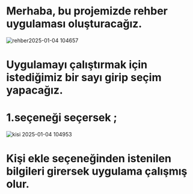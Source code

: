 # Merhaba, bu projemizde rehber uygulaması oluşturacağız.
![rehber2025-01-04 104657](https://github.com/user-attachments/assets/5f9d8810-3538-4127-b414-4d330900bc2a)
# Uygulamayı çalıştırmak için istediğimiz bir sayı girip seçim yapacağız.
# 1.seçeneği seçersek ;
![kisi 2025-01-04 104953](https://github.com/user-attachments/assets/1fe176b4-b4c1-4b1c-a1db-b10651877c0c)
# Kişi ekle seçeneğinden istenilen bilgileri girersek uygulama çalışmış olur.
